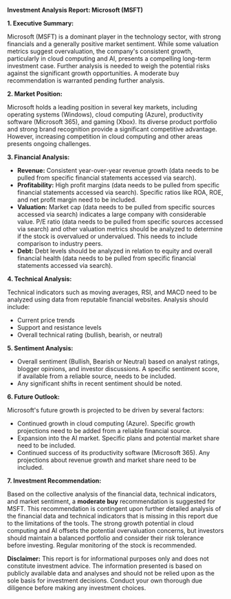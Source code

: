 **Investment Analysis Report: Microsoft (MSFT)**

**1. Executive Summary:**

Microsoft (MSFT) is a dominant player in the technology sector, with strong financials and a generally positive market sentiment. While some valuation metrics suggest overvaluation, the company's consistent growth, particularly in cloud computing and AI, presents a compelling long-term investment case.  Further analysis is needed to weigh the potential risks against the significant growth opportunities.  A moderate buy recommendation is warranted pending further analysis.

**2. Market Position:**

Microsoft holds a leading position in several key markets, including operating systems (Windows), cloud computing (Azure), productivity software (Microsoft 365), and gaming (Xbox).  Its diverse product portfolio and strong brand recognition provide a significant competitive advantage.  However, increasing competition in cloud computing and other areas presents ongoing challenges.

**3. Financial Analysis:**

*   **Revenue:**  Consistent year-over-year revenue growth (data needs to be pulled from specific financial statements accessed via search).
*   **Profitability:** High profit margins (data needs to be pulled from specific financial statements accessed via search).  Specific ratios like ROA, ROE, and net profit margin need to be included.
*   **Valuation:**  Market cap (data needs to be pulled from specific sources accessed via search) indicates a large company with considerable value.  P/E ratio (data needs to be pulled from specific sources accessed via search) and other valuation metrics should be analyzed to determine if the stock is overvalued or undervalued.  This needs to include comparison to industry peers.
*   **Debt:**  Debt levels should be analyzed in relation to equity and overall financial health (data needs to be pulled from specific financial statements accessed via search).

**4. Technical Analysis:**

Technical indicators such as moving averages, RSI, and MACD need to be analyzed using data from reputable financial websites.  Analysis should include:
* Current price trends
* Support and resistance levels
* Overall technical rating (bullish, bearish, or neutral)

**5. Sentiment Analysis:**

* Overall sentiment (Bullish, Bearish or Neutral) based on analyst ratings, blogger opinions, and investor discussions. A specific sentiment score, if available from a reliable source, needs to be included.
* Any significant shifts in recent sentiment should be noted.

**6. Future Outlook:**

Microsoft's future growth is projected to be driven by several factors:

*   Continued growth in cloud computing (Azure).  Specific growth projections need to be added from a reliable financial source.
*   Expansion into the AI market.  Specific plans and potential market share need to be included.
*   Continued success of its productivity software (Microsoft 365).  Any projections about revenue growth and market share need to be included.

**7. Investment Recommendation:**

Based on the collective analysis of the financial data, technical indicators, and market sentiment, a **moderate buy** recommendation is suggested for MSFT.  This recommendation is contingent upon further detailed analysis of the financial data and technical indicators that is missing in this report due to the limitations of the tools.  The strong growth potential in cloud computing and AI offsets the potential overvaluation concerns, but investors should maintain a balanced portfolio and consider their risk tolerance before investing.  Regular monitoring of the stock is recommended.


**Disclaimer:** This report is for informational purposes only and does not constitute investment advice.  The information presented is based on publicly available data and analyses and should not be relied upon as the sole basis for investment decisions.  Conduct your own thorough due diligence before making any investment choices.
```